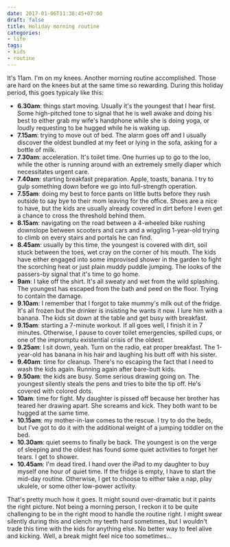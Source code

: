 ```yaml
---
date: 2017-01-06T11:38:45+07:00
draft: false
title: Holiday morning routine
categories:
- life
tags:
- kids
- routine
---
```


It's 11am. I'm on my knees. Another morning routine accomplished. Those are hard on the knees but at the same time so rewarding. During this holiday period, this goes typicaly like this:

- __6.30am__: things start moving. Usually it's the youngest that I hear first. Some high-pitched tone to signal that he is well awake and doing his best to either grab my wife's handphone while she is doing yoga, or loudly requesting to be hugged while he is waking up.
- __7.15am__: trying to move out of bed. The alarm goes off and I usually discover the oldest bundled at my feet or lying in the sofa, asking for a bottle of milk.
- __7.30am__: acceleration. It's toilet time. One hurries up to go to the loo, while the other is running around with an extremely smelly diaper which necessitates urgent care.
- __7.40am__: starting breakfast preparation. Apple, toasts, banana. I try to gulp something down before we go into full-strength operation.
- __7.55am__: doing my best to force pants on little butts before they rush outside to say bye to their mom leaving for the office. Shoes are a nice to have, but the kids are usually already covered in dirt before I even get a chance to cross the threshold behind them.
- __8.15am__: navigating on the road between a 4-wheeled bike rushing downslope between scooters and cars and a wiggling 1-year-old trying to climb on every stairs and portals he can find.
- __8.45am__: usually by this time, the youngest is covered with dirt, soil stuck between the toes, wet cray on the corner of his mouth. The kids have either engaged into some improvised shower in the garden to fight the scorching heat or just plain muddy puddle jumping. The looks of the passers-by signal that it's time to go home.
- __9am__: I take off the shirt. It's all sweaty and wet from the wild splashing. The youngest has escaped from the bath and peed on the floor. Trying to contain the damage.
- __9.10am__: I remember that I forgot to take mummy's milk out of the fridge. It's all frozen but the drinker is insisting he wants it now. I lure him with a banana. The kids sit down at the table and get busy with breakfast.
- __9.15am__: starting a 7-minute workout. If all goes well, I finish it in 7 minutes. Otherwise, I pause to cover toilet emergencies, spilled cups, or one of the impromptu existential crisis of the oldest.
- __9.25am__: I sit down, yeah. Turn on the radio, eat proper breakfast. The 1-year-old has banana in his hair and laughing his butt off with his sister. 
- __9.40am__: time for cleanup. There's no escaping the fact that I need to wash the kids again. Running again after bare-butt kids.
- __9.50am__: the kids are busy. Some serious drawing going on. The youngest silently steals the pens and tries to bite the tip off. He's covered with colored dots.
- __10am__: time for fight. My daughter is pissed off because her brother has teared her drawing apart. She screams and kick. They both want to be hugged at the same time.
- __10.15am__: my mother-in-law comes to the rescue. I try to do the beds, but I've got to do it with the additional weight of a jumping toddler on the bed.
- __10.30am__: quiet seems to finally be back. The youngest is on the verge of sleeping and the oldest has found some quiet activities to forget her tears. I get to shower.
- __10.45am__: I'm dead tired. I hand over the iPad to my daughter to buy myself one hour of quiet time. If the fridge is empty, I have to start the mid-day routine. Otherwise, I get to choose to either take a nap, play ukulele, or some other low-power activity.

That's pretty much how it goes. It might sound over-dramatic but it paints the right picture. Not being a morning person, I reckon it to be quite challenging to be in the right mood to handle the routine right. I might swear silently during this and clench my teeth hard sometimes, but I wouldn't trade this time with the kids for anything else. No better way to feel alive and kicking. Well, a break might feel nice too sometimes...